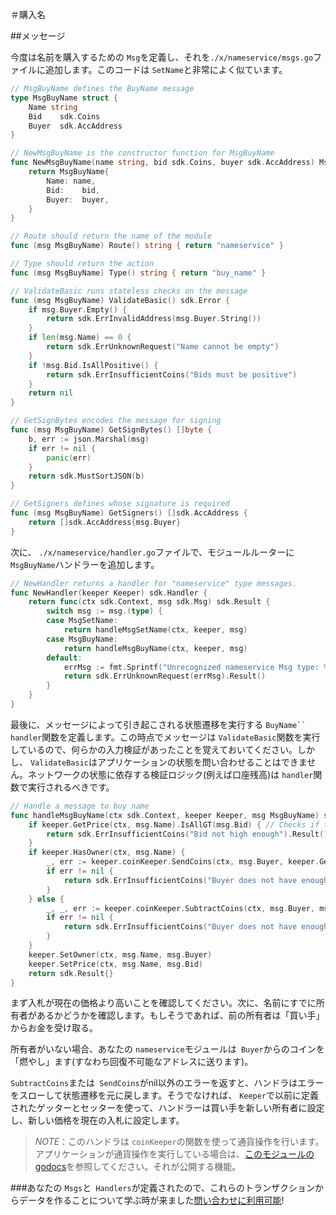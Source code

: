 ＃購入名

##メッセージ

今度は名前を購入するための `Msg`を定義し、それを`./x/nameservice/msgs.go`ファイルに追加します。このコードは `SetName`と非常によく似ています。

```go
// MsgBuyName defines the BuyName message
type MsgBuyName struct {
	Name string
	Bid    sdk.Coins
	Buyer  sdk.AccAddress
}

// NewMsgBuyName is the constructor function for MsgBuyName
func NewMsgBuyName(name string, bid sdk.Coins, buyer sdk.AccAddress) MsgBuyName {
	return MsgBuyName{
		Name: name,
		Bid:    bid,
		Buyer:  buyer,
	}
}

// Route should return the name of the module
func (msg MsgBuyName) Route() string { return "nameservice" }

// Type should return the action
func (msg MsgBuyName) Type() string { return "buy_name" }

// ValidateBasic runs stateless checks on the message
func (msg MsgBuyName) ValidateBasic() sdk.Error {
	if msg.Buyer.Empty() {
		return sdk.ErrInvalidAddress(msg.Buyer.String())
	}
	if len(msg.Name) == 0 {
		return sdk.ErrUnknownRequest("Name cannot be empty")
	}
	if !msg.Bid.IsAllPositive() {
		return sdk.ErrInsufficientCoins("Bids must be positive")
	}
	return nil
}

// GetSignBytes encodes the message for signing
func (msg MsgBuyName) GetSignBytes() []byte {
	b, err := json.Marshal(msg)
	if err != nil {
		panic(err)
	}
	return sdk.MustSortJSON(b)
}

// GetSigners defines whose signature is required
func (msg MsgBuyName) GetSigners() []sdk.AccAddress {
	return []sdk.AccAddress{msg.Buyer}
}
```
次に、 `./x/nameservice/handler.go`ファイルで、モジュールルーターに` MsgBuyName`ハンドラーを追加します。

```go
// NewHandler returns a handler for "nameservice" type messages.
func NewHandler(keeper Keeper) sdk.Handler {
	return func(ctx sdk.Context, msg sdk.Msg) sdk.Result {
		switch msg := msg.(type) {
		case MsgSetName:
			return handleMsgSetName(ctx, keeper, msg)
		case MsgBuyName:
			return handleMsgBuyName(ctx, keeper, msg)
		default:
			errMsg := fmt.Sprintf("Unrecognized nameservice Msg type: %v", msg.Type())
			return sdk.ErrUnknownRequest(errMsg).Result()
		}
	}
}
```

最後に、メッセージによって引き起こされる状態遷移を実行する `BuyName`` handler`関数を定義します。この時点でメッセージは `ValidateBasic`関数を実行しているので、何らかの入力検証があったことを覚えておいてください。しかし、 `ValidateBasic`はアプリケーションの状態を問い合わせることはできません。ネットワークの状態に依存する検証ロジック(例えば口座残高)は `handler`関数で実行されるべきです。

```go
// Handle a message to buy name
func handleMsgBuyName(ctx sdk.Context, keeper Keeper, msg MsgBuyName) sdk.Result {
	if keeper.GetPrice(ctx, msg.Name).IsAllGT(msg.Bid) { // Checks if the the bid price is greater than the price paid by the current owner
		return sdk.ErrInsufficientCoins("Bid not high enough").Result() // If not, throw an error
	}
	if keeper.HasOwner(ctx, msg.Name) {
		_, err := keeper.coinKeeper.SendCoins(ctx, msg.Buyer, keeper.GetOwner(ctx, msg.Name), msg.Bid)
		if err != nil {
			return sdk.ErrInsufficientCoins("Buyer does not have enough coins").Result()
		}
	} else {
		_, _, err := keeper.coinKeeper.SubtractCoins(ctx, msg.Buyer, msg.Bid) // If so, deduct the Bid amount from the sender
		if err != nil {
			return sdk.ErrInsufficientCoins("Buyer does not have enough coins").Result()
		}
	}
	keeper.SetOwner(ctx, msg.Name, msg.Buyer)
	keeper.SetPrice(ctx, msg.Name, msg.Bid)
	return sdk.Result{}
}
```

まず入札が現在の価格より高いことを確認してください。次に、名前にすでに所有者があるかどうかを確認します。もしそうであれば、前の所有者は「買い手」からお金を受け取る。

所有者がいない場合、あなたの `nameservice`モジュールは` Buyer`からのコインを「燃やし」ます(すなわち回復不可能なアドレスに送ります)。

`SubtractCoins`または` SendCoins`がnil以外のエラーを返すと、ハンドラはエラーをスローして状態遷移を元に戻します。そうでなければ、 `Keeper`で以前に定義されたゲッターとセッターを使って、ハンドラーは買い手を新しい所有者に設定し、新しい価格を現在の入札に設定します。

> _*NOTE*_：このハンドラは `coinKeeper`の関数を使って通貨操作を行います。アプリケーションが通貨操作を実行している場合は、[このモジュールのgodocs](https://godoc.org/github.com/cosmos/cosmos-sdk/x/bank#BaseKeeper)を参照してください。それが公開する機能。

###あなたの `Msgs`と` Handlers`が定義されたので、これらのトランザクションからデータを作ることについて学ぶ時が来ました[問い合わせに利用可能](queriers.md)!

